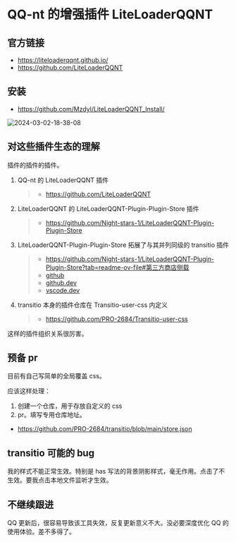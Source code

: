 # QQ-nt 的增强插件 LiteLoaderQQNT

## 官方链接

- https://liteloaderqqnt.github.io/
- https://github.com/LiteLoaderQQNT

## 安装

- https://github.com/Mzdyl/LiteLoaderQQNT_Install/

![2024-03-02-18-38-08](https://gh-img-store.ruan-cat.com/img/2024-03-02-18-38-08.png)

## 对这些插件生态的理解

插件的插件的插件。

1. QQ-nt 的 LiteLoaderQQNT 插件

   > - https://github.com/LiteLoaderQQNT

2. LiteLoaderQQNT 的 LiteLoaderQQNT-Plugin-Plugin-Store 插件

   > - https://github.com/Night-stars-1/LiteLoaderQQNT-Plugin-Plugin-Store

3. LiteLoaderQQNT-Plugin-Plugin-Store 拓展了与其并列同级的 transitio 插件

   > - https://github.com/Night-stars-1/LiteLoaderQQNT-Plugin-Plugin-Store?tab=readme-ov-file#第三方商店侧载
   > - [github](https://github.com/PRO-2684/transitio/blob/main/store.json)
   > - [github.dev](https://github.dev/PRO-2684/transitio/blob/main/store.json)
   > - [vscode.dev](https://vscode.dev/github/PRO-2684/transitio/blob/main/store.json)

4. transitio 本身的插件仓库在 Transitio-user-css 内定义

   > - https://github.com/PRO-2684/Transitio-user-css

这样的插件组织关系很厉害。

## 预备 pr

目前有自己写简单的全局覆盖 css。

应该这样处理：

1. 创建一个仓库，用于存放自定义的 css
2. pr。填写专用仓库地址。

- https://github.com/PRO-2684/transitio/blob/main/store.json

## transitio 可能的 bug

我的样式不能正常生效。特别是 has 写法的背景阴影样式，毫无作用。点击了不生效。要我点击本地文件监听才生效。

## 不继续跟进

QQ 更新后，很容易导致该工具失效，反复更新意义不大。没必要深度优化 QQ 的使用体验。差不多得了。
